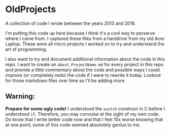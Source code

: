 # OldProjects

A collection of code I wrote between the years 2013 and 2016.

I'm putting this code up here because I think it's a cool way to perserve where I came from. I
captured these files from a harddrive from my old Acer Laptop. These were all micro projects
I worked on to try and understand the art of programming.

I also want to try and document additional information about the code in this repo. I want to create
an `about_ProjectName.md` for every project in this repo and provide a little commentary about
the code and possible ways I could improve (or completely redo) the code if I were to rewrite it
today. Lookout for those markdown files over time as I'll be adding more.

## Warning:

**Prepare for some ugly code!** I understood the `switch` construct in C before I understood `if`. Therefore, 
you may convulse at the sight of my own code. Do know that I write better code now and that I feel
10x worse knowing that at one point, some of this code seemed absolutely genius to me.
